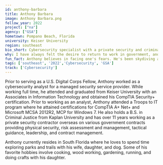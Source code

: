 ```yaml
---
id: anthony-barbara
title: Anthony Barbara
image: Anthony Barbara.png
fellow_year: 2022
project: ["na"]
agency: ["GSA"]
hometown: Pompano Beach, Florida
university: Keiser University
region: southeast
bio_short: Cybersecurity specialist with a private security and criminal justice background
why: I have always felt the desire to return to work in government, and with the dynamics of everything converting to digital, I want to do my part to help improve processes and ensure safeguards for all users.
fun_fact: Anthony believes in facing one's fears. He's been skydiving and diving despite a fear of heights and drowning, and he even got back on a motorcycle after a bad accident. 
tags: ['southeast', '2022','Cybersecurity', 'GSA']
track: ['Cybersecurity']
---
```


Prior to serving as a U.S. Digital Corps Fellow, Anthony worked as a cybersecurity analyst for a managed security service provider. While working full time, he attended and graduated from Keiser University with an Associates in Information Technology and obtained his CompTIA Security+ certification. Prior to working as an analyst, Anthony attended a Troops to IT program where he attained certifications for CompTIA A+ Net+ and Microsoft MCSA 2012R2, MCP for Windows 7. He also holds a B.S. in Criminal Justice from Kaplan University and has over 11 years working as a private security contractor overseas on various government contracts providing physical security, risk assessment and management, tactical guidance, leadership, and contract management. 

Anthony currently resides in South Florida where he loves to spend time exploring parks and trails with his wife, daughter, and dog. Some of his favorite hobbies involve cooking, wood working, gardening, running, and doing crafts with his daughter.